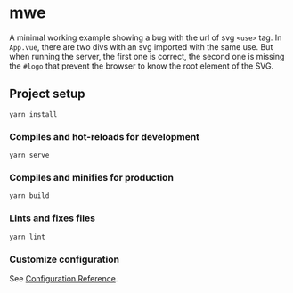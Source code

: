 # mwe

A minimal working example showing a bug with the url of svg `<use>` tag.
In `App.vue`, there are two divs with an svg imported with the same use. But when running the server, the first one is correct, the second one is missing the `#logo` that prevent the browser to know the root element of the SVG.

## Project setup
```
yarn install
```

### Compiles and hot-reloads for development
```
yarn serve
```

### Compiles and minifies for production
```
yarn build
```

### Lints and fixes files
```
yarn lint
```

### Customize configuration
See [Configuration Reference](https://cli.vuejs.org/config/).
